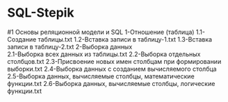 # SQL-Stepik

#1 Основы реляционной модели и SQL
  1-Отношение (таблица)
    1.1-Создание таблицы.txt
    1.2-Вставка записи в таблицу-1.txt
    1.3-Вставка записи в таблицу-2.txt
  2-Выборка данных    
    2.1-Выборка всех данных из таблицы.txt
    2.2-Выборка отдельных столбцов.txt
    2.3-Присвоение новых имен столбцам при формировании выборки.txt
    2.4-Выборка данных с созданием вычисляемого столбца
    2.5-Выборка данных, вычисляемые столбцы, математические функции.txt
    2.6-Выборка данных, вычисляемые столбцы, логические функции.txt
    
